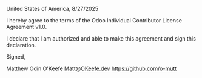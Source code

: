 United States of America, 8/27/2025

I hereby agree to the terms of the Odoo Individual Contributor License
Agreement v1.0.

I declare that I am authorized and able to make this agreement and sign this
declaration.

Signed,

Matthew Odin O'Keefe Matt@OKeefe.dev https://github.com/o-mutt